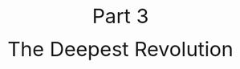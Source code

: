 <h1 style="display:none">Part 3 - The Deepest Revolution</h1>

<br/><br/><br/><br/><br/><br/>

<center><span style="font-size:40px">Part 3</span><br/><br/>
<span style="font-size:40px">The Deepest Revolution</span></center>

<div style="break-after:page"></div>